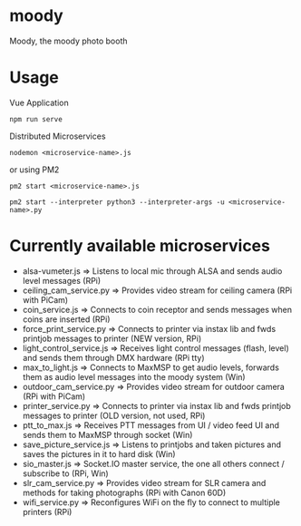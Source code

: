# moody
Moody, the moody photo booth

# Usage

Vue Application

```npm run serve```

Distributed Microservices

```nodemon <microservice-name>.js```


or using PM2


```pm2 start <microservice-name>.js```

```pm2 start --interpreter python3 --interpreter-args -u <microservice-name>.py```


# Currently available microservices
* alsa-vumeter.js => Listens to local mic through ALSA and sends audio level messages (RPi)
* ceiling_cam_service.py => Provides video stream for ceiling camera (RPi with PiCam)
* coin_service.js => Connects to coin receptor and sends messages when coins are inserted (RPi)
* force_print_service.py => Connects to printer via instax lib and fwds printjob messages to printer (NEW version, RPi)
* light_control_service.js => Receives light control messages (flash, level) and sends them through DMX hardware (RPi tty)
* max_to_light.js => Connects to MaxMSP to get audio levels, forwards them as audio level messages into the moody system (Win)
* outdoor_cam_service.py => Provides video stream for outdoor camera (RPi with PiCam)
* printer_service.py => Connects to printer via instax lib and fwds printjob messages to printer (OLD version, not used, RPi)
* ptt_to_max.js => Receives PTT messages from UI / video feed UI and sends them to MaxMSP through socket (Win)
* save_picture_service.js => Listens to printjobs and taken pictures and saves the pictures in it to hard disk (Win)
* sio_master.js => Socket.IO master service, the one all others connect / subscribe to (RPi, Win)
* slr_cam_service.py => Provides video stream for SLR camera and methods for taking photographs (RPi with Canon 60D)
* wifi_service.py => Reconfigures WiFi on the fly to connect to multiple printers (RPi) 
